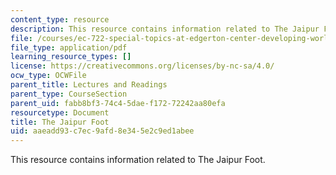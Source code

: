 ```yaml
---
content_type: resource
description: This resource contains information related to The Jaipur Foot.
file: /courses/ec-722-special-topics-at-edgerton-center-developing-world-prosthetics-spring-2010/aaeadd93c7ec9afd8e345e2c9ed1abee_MITEC_722S10_Jaipur_Foot.pdf
file_type: application/pdf
learning_resource_types: []
license: https://creativecommons.org/licenses/by-nc-sa/4.0/
ocw_type: OCWFile
parent_title: Lectures and Readings
parent_type: CourseSection
parent_uid: fabb8bf3-74c4-5dae-f172-72242aa80efa
resourcetype: Document
title: The Jaipur Foot
uid: aaeadd93-c7ec-9afd-8e34-5e2c9ed1abee
---
```

This resource contains information related to The Jaipur Foot.